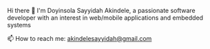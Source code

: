 Hi there 👋 I'm Doyinsola Sayyidah Akindele, a passionate software developer with an interest in web/mobile applications and embedded systems

📫 How to reach me: akindelesayyidah@gmail.com

<!--
**sayyidahakindele/sayyidahakindele** is a ✨ _special_ ✨ repository because its `README.md` (this file) appears on your GitHub profile.

Here are some ideas to get you started:

- 🔭 I’m currently working on ...
- 🌱 I’m currently learning ...
- 👯 I’m looking to collaborate on ...
- 🤔 I’m looking for help with ...
- 💬 Ask me about ...
- 📫 How to reach me: ...
- 😄 Pronouns: ...
- ⚡ Fun fact: ...
-->

